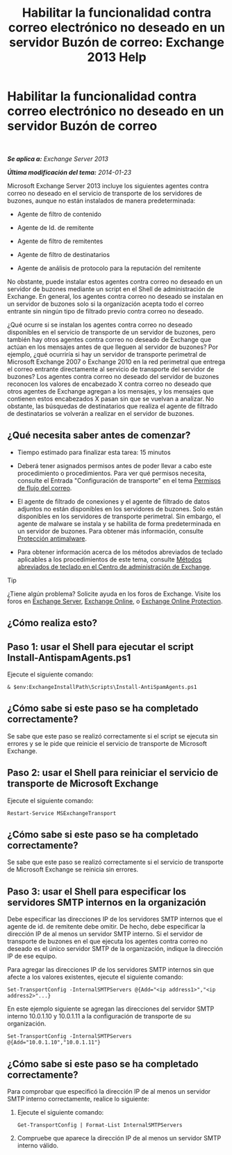 ﻿---
title: 'Habilitar la funcionalidad contra correo electrónico no deseado en un servidor Buzón de correo: Exchange 2013 Help'
TOCTitle: Habilitar la funcionalidad contra correo electrónico no deseado en un servidor Buzón de correo
ms:assetid: 59d22c5e-64bc-4879-8ad1-364862b6ba11
ms:mtpsurl: https://technet.microsoft.com/es-es/library/Bb201691(v=EXCHG.150)
ms:contentKeyID: 49116240
ms.date: 04/23/2018
mtps_version: v=EXCHG.150
ms.translationtype: HT
---

# Habilitar la funcionalidad contra correo electrónico no deseado en un servidor Buzón de correo

 

_**Se aplica a:** Exchange Server 2013_

_**Última modificación del tema:** 2014-01-23_

Microsoft Exchange Server 2013 incluye los siguientes agentes contra correo no deseado en el servicio de transporte de los servidores de buzones, aunque no están instalados de manera predeterminada:

  - Agente de filtro de contenido

  - Agente de Id. de remitente

  - Agente de filtro de remitentes

  - Agente de filtro de destinatarios

  - Agente de análisis de protocolo para la reputación del remitente

No obstante, puede instalar estos agentes contra correo no deseado en un servidor de buzones mediante un script en el Shell de administración de Exchange. En general, los agentes contra correo no deseado se instalan en un servidor de buzones solo si la organización acepta todo el correo entrante sin ningún tipo de filtrado previo contra correo no deseado.

¿Qué ocurre si se instalan los agentes contra correo no deseado disponibles en el servicio de transporte de un servidor de buzones, pero también hay otros agentes contra correo no deseado de Exchange que actúan en los mensajes antes de que lleguen al servidor de buzones? Por ejemplo, ¿qué ocurriría si hay un servidor de transporte perimetral de Microsoft Exchange 2007 o Exchange 2010 en la red perimetral que entrega el correo entrante directamente al servicio de transporte del servidor de buzones? Los agentes contra correo no deseado del servidor de buzones reconocen los valores de encabezado X contra correo no deseado que otros agentes de Exchange agregan a los mensajes, y los mensajes que contienen estos encabezados X pasan sin que se vuelvan a analizar. No obstante, las búsquedas de destinatarios que realiza el agente de filtrado de destinatarios se volverán a realizar en el servidor de buzones.

## ¿Qué necesita saber antes de comenzar?

  - Tiempo estimado para finalizar esta tarea: 15 minutos

  - Deberá tener asignados permisos antes de poder llevar a cabo este procedimiento o procedimientos. Para ver qué permisos necesita, consulte el Entrada "Configuración de transporte" en el tema [Permisos de flujo del correo](mail-flow-permissions-exchange-2013-help.md).

  - El agente de filtrado de conexiones y el agente de filtrado de datos adjuntos no están disponibles en los servidores de buzones. Solo están disponibles en los servidores de transporte perimetral. Sin embargo, el agente de malware se instala y se habilita de forma predeterminada en un servidor de buzones. Para obtener más información, consulte [Protección antimalware](anti-malware-protection-exchange-2013-help.md).

  - Para obtener información acerca de los métodos abreviados de teclado aplicables a los procedimientos de este tema, consulte [Métodos abreviados de teclado en el Centro de administración de Exchange](keyboard-shortcuts-in-the-exchange-admin-center-exchange-online-protection-help.md).


> [!TIP]
> ¿Tiene algún problema? Solicite ayuda en los foros de Exchange. Visite los foros en <A href="https://go.microsoft.com/fwlink/p/?linkid=60612">Exchange Server</A>, <A href="https://go.microsoft.com/fwlink/p/?linkid=267542">Exchange Online</A>, o <A href="https://go.microsoft.com/fwlink/p/?linkid=285351">Exchange Online Protection</A>.



## ¿Cómo realiza esto?

## Paso 1: usar el Shell para ejecutar el script Install-AntispamAgents.ps1

Ejecute el siguiente comando:

    & $env:ExchangeInstallPath\Scripts\Install-AntiSpamAgents.ps1

## ¿Cómo sabe si este paso se ha completado correctamente?

Se sabe que este paso se realizó correctamente si el script se ejecuta sin errores y se le pide que reinicie el servicio de transporte de Microsoft Exchange.

## Paso 2: usar el Shell para reiniciar el servicio de transporte de Microsoft Exchange

Ejecute el siguiente comando:

    Restart-Service MSExchangeTransport

## ¿Cómo sabe si este paso se ha completado correctamente?

Se sabe que este paso se realizó correctamente si el servicio de transporte de Microsoft Exchange se reinicia sin errores.

## Paso 3: usar el Shell para especificar los servidores SMTP internos en la organización

Debe especificar las direcciones IP de los servidores SMTP internos que el agente de id. de remitente debe omitir. De hecho, debe especificar la dirección IP de al menos un servidor SMTP interno. Si el servidor de transporte de buzones en el que ejecuta los agentes contra correo no deseado es el único servidor SMTP de la organización, indique la dirección IP de ese equipo.

Para agregar las direcciones IP de los servidores SMTP internos sin que afecte a los valores existentes, ejecute el siguiente comando:

    Set-TransportConfig -InternalSMTPServers @{Add="<ip address1>","<ip address2>"...}

En este ejemplo siguiente se agregan las direcciones del servidor SMTP interno 10.0.1.10 y 10.0.1.11 a la configuración de transporte de su organización.

    Set-TransportConfig -InternalSMTPServers @{Add="10.0.1.10","10.0.1.11"}

## ¿Cómo sabe si este paso se ha completado correctamente?

Para comprobar que especificó la dirección IP de al menos un servidor SMTP interno correctamente, realice lo siguiente:

1.  Ejecute el siguiente comando:
    
        Get-TransportConfig | Format-List InternalSMTPServers

2.  Compruebe que aparece la dirección IP de al menos un servidor SMTP interno válido.

